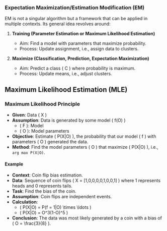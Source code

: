 ### Expectation Maximization/Estimation Modification (EM)

EM is not a singular algorithm but a framework that can be applied in multiple contexts. Its general idea revolves around:

1. **Training (Parameter Estimation or Maximum Likelihood Estimation)**
   - Aim: Find a model with parameters that maximize probability.
   - Process: Update assignment, i.e., assign data to clusters.

2. **Maximize (Classification, Prediction, Expectation Maximization)**
   - Aim: Predict a class \( C \) where probability is maximum.
   - Process: Update means, i.e., adjust clusters.

## Maximum Likelihood Estimation (MLE)

### Maximum Likelihood Principle

- **Given**: Data \( X \)
- **Assumption**: Data is generated by some model \( f(O) \)
   - \( F \): Model
   - \( O \): Model parameters
- **Objective**: Estimate \( P(X|O) \), the probability that our model \( f \) with parameters \( O \) generated the data.
- **Method**: Find the model parameters \( O \) that maximize \( P(X|O) \), i.e., `arg max P(X|O)`.

#### Example

- **Context**: Coin flip bias estimation.
- **Data**: Sequence of coin flips \( X = \[1,0,0,0,0,1,0,0,1] \) where 1 represents heads and 0 represents tails.
- **Task**: Find the bias of the coin.
- **Assumption**: Coin flips are independent events.
- **Calculation**: 
  - \( P(X|O) = P(f = 1|O) \times \ldots \)
  - \( P(X|O) = O^3(1-O)^5 \)
- **Conclusion**: The data was most likely generated by a coin with a bias of \( O = \frac{3}{8} \).

